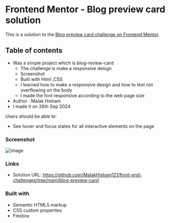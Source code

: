 # Frontend Mentor - Blog preview card solution

This is a solution to the [Blog preview card challenge on Frontend Mentor](https://www.frontendmentor.io/challenges/blog-preview-card-ckPaj01IcS).

## Table of contents

- Was a simple project which is blog-review-card
  - The challenge is make a responsive design 
  - Screenshot
  - Built with Html ,CSS
  - I learned how to make a responsive design and how to text not overflowing on the body
  - I made the font responsive according to the web page size
- Author : Malak Hisham
- I made it on 26th Sep 2024

Users should be able to:

- See hover and focus states for all interactive elements on the page

### Screenshot
![image](https://github.com/user-attachments/assets/92d4c24f-ee53-4080-8950-e95d8588bd50)

### Links

- Solution URL: https://github.com/MalakHisham121/front-end-challenges/tree/main/blog-preview-card

### Built with

- Semantic HTML5 markup
- CSS custom properties
- Flexbox



